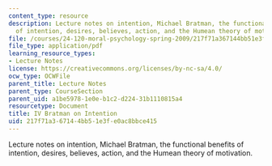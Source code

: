 ```yaml
---
content_type: resource
description: Lecture notes on intention, Michael Bratman, the functional benefits
  of intention, desires, believes, action, and the Humean theory of motivation.
file: /courses/24-120-moral-psychology-spring-2009/217f71a367144bb51e3fe0ac8bbce415_MIT24_120s09_lec04.pdf
file_type: application/pdf
learning_resource_types:
- Lecture Notes
license: https://creativecommons.org/licenses/by-nc-sa/4.0/
ocw_type: OCWFile
parent_title: Lecture Notes
parent_type: CourseSection
parent_uid: a1be5978-1e0e-b1c2-d224-31b1110815a4
resourcetype: Document
title: IV Bratman on Intention
uid: 217f71a3-6714-4bb5-1e3f-e0ac8bbce415
---
```

Lecture notes on intention, Michael Bratman, the functional benefits of intention, desires, believes, action, and the Humean theory of motivation.